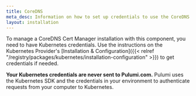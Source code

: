 ```yaml
---
title: CoreDNS
meta_desc: Information on how to set up credentials to use the CoreDNS component.
layout: installation
---
```


To manage a CoreDNS Cert Manager installation with this component, you need to have Kubernetes credentials. Use the instructions on the Kubernetes Provider's [Installation & Configuration]({{< relref "/registry/packages/kubernetes/installation-configuration" >}}) to get credentials if needed.

**Your Kubernetes credentials are never sent to Pulumi.com.** Pulumi uses the Kubernetes SDK and the credentials in your environment to authenticate requests from your computer to Kubernetes.
